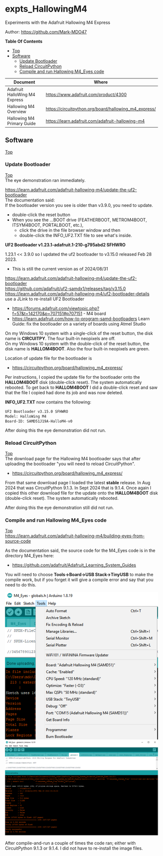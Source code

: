 # expts_HallowingM4
Experiments with the Adafruit Hallowing M4 Express

Author: https://github.com/Mark-MDO47

**Table Of Contents**
* [Top](#expts_hallowingm4 "Top")
* [Software](#software "Software")
  * [Update Bootloader](#update-bootloader "Update Bootloader")
  * [Reload CircuitPython](#reload-circuitpython "Reload CircuitPython")
  * [Compile and run Hallowing M4_Eyes code](#compile-and-run-hallowing-m4_eyes-code "Compile and run Hallowing M4_Eyes code")


| Document | Where |
| --- | --- |
| Adafruit HalloWing M4 Express | https://www.adafruit.com/product/4300 |
| Hallowing M4 Overview | https://circuitpython.org/board/hallowing_m4_express/ |
| Hallowing M4 Primary Guide | https://learn.adafruit.com/adafruit-hallowing-m4 |

## Software
[Top](#expts_hallowingm4 "Top")<br>

### Update Bootloader
[Top](#expts_hallowingm4 "Top")<br>
The eye demonstration ran immediately.

https://learn.adafruit.com/adafruit-hallowing-m4/update-the-uf2-bootloader<br>
The documentation said:<br>
If the bootloader version you see is older than v3.9.0, you need to update.
- double-click the reset button
- When you see the ...BOOT drive (FEATHERBOOT, METROM4BOOT, ITSYM4BOOT, PORTALBOOT, etc.),
  - click the drive in the file browser window and then 
  - double-click the INFO_UF2.TXT file to see what's inside.

**UF2 Bootloader v1.23.1-adafruit.1-210-g795abd2 SFHWRO**

1.23.1 << 3.9.0 so I updated the uf2 bootloader to v3.15.0 released Feb 28 2023.
- This is still the current version as of 2024/08/31

https://learn.adafruit.com/adafruit-hallowing-m4/update-the-uf2-bootloader<br>
https://github.com/adafruit/uf2-samdx1/releases/tag/v3.15.0<br>
https://learn.adafruit.com/adafruit-hallowing-m4/uf2-bootloader-details<br>
use a JLink to re-install UF2 Bootloader
- https://forums.adafruit.com/viewtopic.php?f=57&t=142170&p=707151#p707151 - M4 board
- https://learn.adafruit.com/how-to-program-samd-bootloaders Learn Guide: fix the bootloader on a variety of boards using Atmel Studio

On my Windows 10 system with a single-click of the reset button, the disk name is **CIRCUITPY**. The four built-in neopixels are off.<br>
On my Windows 10 system with the double-click of the reset button, the disk name is **HALLOM4BOOT**. Also the four built-in neopixels are green.<br>

Location of update file for the bootloader is
- https://circuitpython.org/board/hallowing_m4_express/

Per instructions, I copied the update file for the bootloader onto the **HALLOM4BOOT** disk (double-click reset). The system automatically rebooted. To get back to **HALLOM4BOOT** I did a double-click reset and saw that the file I copied had done its job and was now deleted.

**INFO_UF2.TXT** now contains the following:
```
UF2 Bootloader v3.15.0 SFHWRO
Model: HalloWing M4
Board-ID: SAMD51J19A-HalloM4-v0
```

After doing this the eye demonstration did not run.

### Reload CircuitPython
[Top](#expts_hallowingm4 "Top")<br>
The download page for the Hallowing M4 bootloader says that after uploading the bootloader "you will need to reload CircuitPython".
- https://circuitpython.org/board/hallowing_m4_express/

From that same download page I loaded the latest **stable** release. In Aug 2024 that was CircuitPython 9.1.3. In Sept 2024 that is 9.1.4.
Once again I copied this other download file for the update onto the **HALLOM4BOOT** disk (double-click reset). The system automatically rebooted. 

After doing this the eye demonstration still did not run.

### Compile and run Hallowing M4_Eyes code
[Top](#expts_hallowingm4 "Top")<br>
https://learn.adafruit.com/adafruit-hallowing-m4/building-eyes-from-source-code

As the documentation said, the source code for the M4_Eyes code is in the directory M4_Eyes here:
- https://github.com/adafruit/Adafruit_Learning_System_Guides

You will need to choose **Tools->Board->USB Stack->TinyUSB** to make the compile work, but if you forget it will give a compile error and say that you need  to do this.

<img src="https://github.com/Mark-MDO47/expts_HallowingM4/blob/master/images/ArduinoIDE_BoardSettings.png" width="600" alt="Image of Board Settings used to compile M4_Eyes">

<img src="https://github.com/Mark-MDO47/expts_HallowingM4/blob/master/images/ArduinoIDE_CompileAndRun.png" width="600" alt="Image of result of compile and run of M4_Eyes">

After compile-and-run a couple of times the code ran; either with CircuitPython 9.1.3 or 9.1.4. I did not have to re-install the image files.
